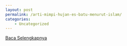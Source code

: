 ```yaml
---
layout: post
permalink: /arti-mimpi-hujan-es-batu-menurut-islam/
categories:
    - Uncategorized
---
```


[Baca Selengkapnya](/03)